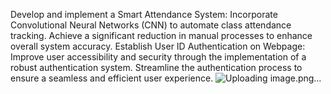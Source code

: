 Develop and implement a Smart Attendance System:
Incorporate Convolutional Neural Networks (CNN) to automate class attendance tracking.
Achieve a significant reduction in manual processes to enhance overall system accuracy.
Establish User ID Authentication on Webpage:
Improve user accessibility and security through the implementation of a robust authentication system.
Streamline the authentication process to ensure a seamless and efficient user experience.
![Uploading image.png…]()
